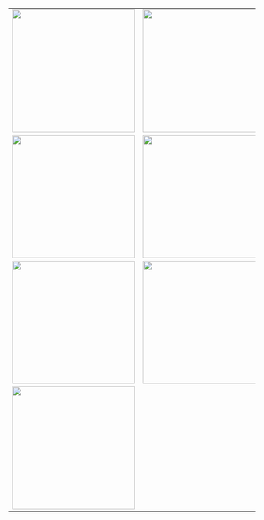

<table>
  <tr>
    <td><img src="https://github.com/user-attachments/assets/760a8234-55f4-407f-b7fc-7eaf3ce44e00" width="250"/></td>
    <td><img src="https://github.com/user-attachments/assets/07a1e96c-5de0-420d-8d9c-1bf867c0c38a" width="250"/></td>
  </tr>
  <tr>
    <td><img src="https://github.com/user-attachments/assets/eb9bf30f-9f61-4777-bdd8-403c7ab6f83a" width="250"/></td>
    <td><img src="https://github.com/user-attachments/assets/6f8e3dcb-1a56-4cb7-8bba-8d33629d1be3" width="250"/></td>
  </tr>
  <tr>
    <td><img src="https://github.com/user-attachments/assets/7e4e98ea-2f05-472d-abfd-6b1f34f12d33" width="250"/></td>
    <td><img src="https://github.com/user-attachments/assets/9bd812d3-d596-49c0-ba59-9350337cce2c" width="250"/></td>
  </tr>
  <tr>
    <td><img src="https://github.com/user-attachments/assets/c57f909f-de4c-4f48-a339-57c09e6699a0" width="250"/></td>
  </tr>
</table>
